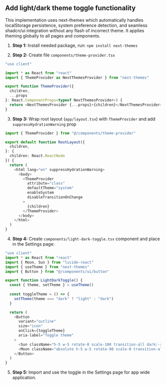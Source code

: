 ## Add light/dark theme toggle functionality

This implementation uses next-themes which automatically handles localStorage persistence, system preference detection, and seamless shadcn/ui integration without any flash of incorrect theme. It applies theming globally to all pages and components.

1. **Step 1:** Install needed package, run: `npm install next-themes`

2. **Step 2:** Create file `components/theme-provider.tsx`

```typescript
"use client"

import * as React from "react"
import { ThemeProvider as NextThemesProvider } from "next-themes"

export function ThemeProvider({
  children,
  ...props
}: React.ComponentProps<typeof NextThemesProvider>) {
  return <NextThemesProvider {...props}>{children}</NextThemesProvider>
}
```

3. **Step 3:** Wrap root layout (`app/layout.tsx`) with `ThemeProvider` and add `suppressHydrationWarning` prop

```typescript
import { ThemeProvider } from "@/components/theme-provider"

export default function RootLayout({
  children,
}: {
  children: React.ReactNode
}) {
  return (
    <html lang="en" suppressHydrationWarning>
      <body>
        <ThemeProvider
          attribute="class"
          defaultTheme="system"
          enableSystem
          disableTransitionOnChange
        >
          {children}
        </ThemeProvider>
      </body>
    </html>
  )
}
```

4. **Step 4:** Create `components/light-dark-toggle.tsx` component and place in the Settings page:

```typescript
"use client"
import * as React from "react"
import { Moon, Sun } from "lucide-react"
import { useTheme } from "next-themes"
import { Button } from "@/components/ui/button"

export function LightDarkToggle() {
  const { theme, setTheme } = useTheme()
  
  const toggleTheme = () => {
    setTheme(theme === "dark" ? "light" : "dark")
  }

  return (
    <Button 
      variant="outline" 
      size="icon" 
      onClick={toggleTheme}
      aria-label="Toggle theme"
    >
      <Sun className="h-5 w-5 rotate-0 scale-100 transition-all dark:-rotate-90 dark:scale-0" />
      <Moon className="absolute h-5 w-5 rotate-90 scale-0 transition-all dark:rotate-0 dark:scale-100" />
    </Button>
  )
}
```

5. **Step 5:** Import and use the toggle in the Settings page for app wide application.